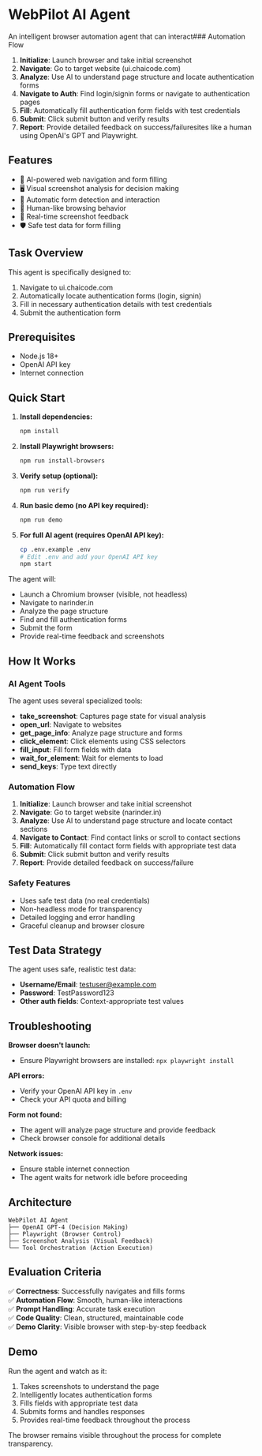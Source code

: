 # WebPilot AI Agent

An intelligent browser automation agent that can interact### Automation Flow

1. **Initialize**: Launch browser and take initial screenshot
2. **Navigate**: Go to target website (ui.chaicode.com)
3. **Analyze**: Use AI to understand page structure and locate authentication forms
4. **Navigate to Auth**: Find login/signin forms or navigate to authentication pages
5. **Fill**: Automatically fill authentication form fields with test credentials
6. **Submit**: Click submit button and verify results
7. **Report**: Provide detailed feedback on success/failuresites like a human using OpenAI's GPT and Playwright.

## Features

- 🤖 AI-powered web navigation and form filling
- 🖥️ Visual screenshot analysis for decision making
- 🎯 Automatic form detection and interaction
- 🔄 Human-like browsing behavior
- 📸 Real-time screenshot feedback
- 🛡️ Safe test data for form filling

## Task Overview

This agent is specifically designed to:
1. Navigate to ui.chaicode.com
2. Automatically locate authentication forms (login, signin)
3. Fill in necessary authentication details with test credentials
4. Submit the authentication form

## Prerequisites

- Node.js 18+ 
- OpenAI API key
- Internet connection

## Quick Start

1. **Install dependencies:**
   ```bash
   npm install
   ```

2. **Install Playwright browsers:**
   ```bash
   npm run install-browsers
   ```

3. **Verify setup (optional):**
   ```bash
   npm run verify
   ```

4. **Run basic demo (no API key required):**
   ```bash
   npm run demo
   ```

5. **For full AI agent (requires OpenAI API key):**
   ```bash
   cp .env.example .env
   # Edit .env and add your OpenAI API key
   npm start
   ```

The agent will:
- Launch a Chromium browser (visible, not headless)
- Navigate to narinder.in
- Analyze the page structure
- Find and fill authentication forms
- Submit the form
- Provide real-time feedback and screenshots

## How It Works

### AI Agent Tools

The agent uses several specialized tools:

- **take_screenshot**: Captures page state for visual analysis
- **open_url**: Navigate to websites
- **get_page_info**: Analyze page structure and forms
- **click_element**: Click elements using CSS selectors
- **fill_input**: Fill form fields with data
- **wait_for_element**: Wait for elements to load
- **send_keys**: Type text directly

### Automation Flow

1. **Initialize**: Launch browser and take initial screenshot
2. **Navigate**: Go to target website (narinder.in)
3. **Analyze**: Use AI to understand page structure and locate contact sections
4. **Navigate to Contact**: Find contact links or scroll to contact sections
5. **Fill**: Automatically fill contact form fields with appropriate test data
6. **Submit**: Click submit button and verify results
7. **Report**: Provide detailed feedback on success/failure

### Safety Features

- Uses safe test data (no real credentials)
- Non-headless mode for transparency
- Detailed logging and error handling
- Graceful cleanup and browser closure

## Test Data Strategy

The agent uses safe, realistic test data:
- **Username/Email**: testuser@example.com
- **Password**: TestPassword123
- **Other auth fields**: Context-appropriate test values

## Troubleshooting

**Browser doesn't launch:**
- Ensure Playwright browsers are installed: `npx playwright install`

**API errors:**
- Verify your OpenAI API key in `.env`
- Check your API quota and billing

**Form not found:**
- The agent will analyze page structure and provide feedback
- Check browser console for additional details

**Network issues:**
- Ensure stable internet connection
- The agent waits for network idle before proceeding

## Architecture

```
WebPilot AI Agent
├── OpenAI GPT-4 (Decision Making)
├── Playwright (Browser Control)
├── Screenshot Analysis (Visual Feedback)
└── Tool Orchestration (Action Execution)
```

## Evaluation Criteria

✅ **Correctness**: Successfully navigates and fills forms  
✅ **Automation Flow**: Smooth, human-like interactions  
✅ **Prompt Handling**: Accurate task execution  
✅ **Code Quality**: Clean, structured, maintainable code  
✅ **Demo Clarity**: Visible browser with step-by-step feedback  

## Demo

Run the agent and watch as it:
1. Takes screenshots to understand the page
2. Intelligently locates authentication forms
3. Fills fields with appropriate test data
4. Submits forms and handles responses
5. Provides real-time feedback throughout the process

The browser remains visible throughout the process for complete transparency.
